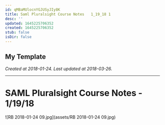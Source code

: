 ```yaml
---
id: qMBaMUlocnYGJUSyJIy8K
title: Saml Pluralsight Course Notes   1_19_18 1
desc: ''
updated: 1645225706352
created: 1645225706352
stub: false
isDir: false
---
```

My Template
---

_Created at 2018-01-24._
_Last updated at 2018-03-26._




---

# SAML Pluralsight Course Notes - 1/19/18


![RB 2018-01-24 09.jpg](assets/RB 2018-01-24 09.jpg)

